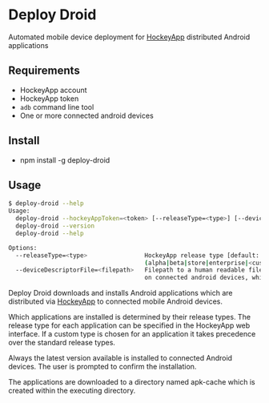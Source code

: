 # Deploy Droid

Automated mobile device deployment for [HockeyApp](http://hockeyapp.net/) distributed Android applications

## Requirements

* HockeyApp account
* HockeyApp token
* `adb` command line tool
* One or more connected android devices

## Install

* npm install -g deploy-droid

## Usage

```bash
$ deploy-droid --help
Usage:
  deploy-droid --hockeyAppToken=<token> [--releaseType=<type>] [--deviceDescriptorFile=<filepath>]
  deploy-droid --version
  deploy-droid --help

Options:
  --releaseType=<type>                HockeyApp release type [default: beta],
                                      (alpha|beta|store|enterprise|<custom type>).
  --deviceDescriptorFile=<filepath>   Filepath to a human readable file
                                      on connected android devices, which describes that device.
```

Deploy Droid downloads and installs Android applications which are distributed via [HockeyApp](http://hockeyapp.net/) to connected mobile Android devices.

Which applications are installed is determined by their release types. The release type for each application can be specified in the HockeyApp web interface. If a custom type is chosen for an application it takes precedence over the standard release types.

Always the latest version available is installed to connected Android devices. The user is prompted to confirm the installation.

The applications are downloaded to a directory named apk-cache which is created within the executing directory.
